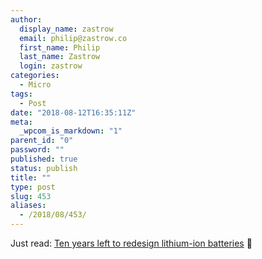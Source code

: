 ```yaml
---
author:
  display_name: zastrow
  email: philip@zastrow.co
  first_name: Philip
  last_name: Zastrow
  login: zastrow
categories:
  - Micro
tags:
  - Post
date: "2018-08-12T16:35:11Z"
meta:
  _wpcom_is_markdown: "1"
parent_id: "0"
password: ""
published: true
status: publish
title: ""
type: post
slug: 453
aliases:
  - /2018/08/453/
---
```

<p>Just read: <a href="http://www.nature.com/articles/d41586-018-05752-3">Ten years left to redesign lithium-ion batteries</a> 📰</p>
